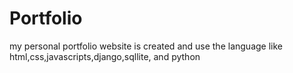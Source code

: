 # Portfolio
my personal portfolio website is created and use the language like html,css,javascripts,django,sqllite, and python
